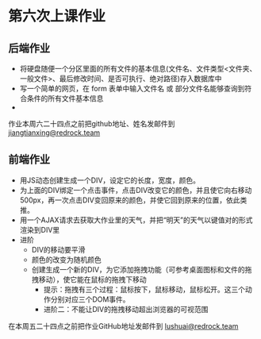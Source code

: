 # 第六次上课作业

## 后端作业

- 将硬盘随便一个分区里面的所有文件的基本信息(文件名、文件类型<文件夹、一般文件>、最后修改时间、是否可执行、绝对路径)存入数据库中
- 写一个简单的网页，在 form 表单中输入文件名 或 部分文件名能够查询到符合条件的所有文件基本信息
- 
作业本周六二十四点之前把github地址、姓名发邮件到 jiangtianxing@redrock.team


## 前端作业

* 用JS动态创建生成一个DIV，设定它的长度，宽度，颜色。
* 为上面的DIV绑定一个点击事件，点击DIV改变它的颜色，并且使它向右移动500px，再一次点击DIV变回原来的颜色，并使它回到原来的位置，依此类推。
* 用一个AJAX请求去获取大作业里的天气，并把“明天”的天气以键值对的形式渲染到DIV里
* 进阶
  * DIV的移动要平滑
  * 颜色的改变为随机颜色
  * 创建生成一个新的DIV，为它添加拖拽功能（可参考桌面图标和文件的拖拽移动），使它能在鼠标的拖拽下移动
    * 提示：拖拽有三个过程：鼠标按下，鼠标移动，鼠标松开。这三个动作分别对应三个DOM事件。
    * 进阶二：不能让DIV的拖拽移动超出浏览器的可视范围

在本周五二十四点之前把作业GitHub地址发邮件到 lushuai@redrock.team